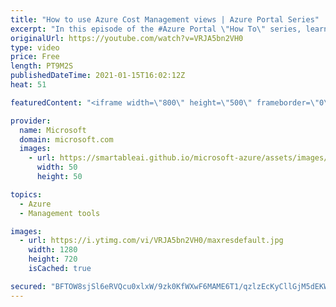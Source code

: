 ```yaml
---
title: "How to use Azure Cost Management views | Azure Portal Series"
excerpt: "In this episode of the #Azure Portal \"How To\" series, learn about built-in cost views in #Microsoft Azure Cost Management and how to create your own custom views.   Try out these features in the Azure portal: https://portal.azure.com   Keep connected on Twitter: https://twitter.com/AzurePortal   Make"
originalUrl: https://youtube.com/watch?v=VRJA5bn2VH0
type: video
price: Free
length: PT9M2S
publishedDateTime: 2021-01-15T16:02:12Z
heat: 51

featuredContent: "<iframe width=\"800\" height=\"500\" frameborder=\"0\" src=\"https://www.youtube.com/embed/VRJA5bn2VH0\" allow=\"accelerometer; autoplay; encrypted-media; gyroscope; picture-in-picture\" allowfullscreen></iframe>"

provider:
  name: Microsoft
  domain: microsoft.com
  images:
    - url: https://smartableai.github.io/microsoft-azure/assets/images/organizations/microsoft.com-50x50.jpg
      width: 50
      height: 50

topics:
  - Azure
  - Management tools

images:
  - url: https://i.ytimg.com/vi/VRJA5bn2VH0/maxresdefault.jpg
    width: 1280
    height: 720
    isCached: true

secured: "BFTOW8sjSl6eRVQcu0xlxW/9zk0KfWXwF6MAME6T1/qzlzEcKyCllGjM5dEKWQ0RXZgVv6j3pMWtwLuhbPTNUSCcIK8cDsFbJ9zuV2KHdgnmsAkPPFTCOdx3JrtPjLYBu3IS58ctQIsb+7GXhc5hYg2UxXHNBkjci2oK1MwIXbqKP+FUk9iGEv8Zsf8lVABcB8hseMkwCNQaDFUagE2pAKjeAmvEE/xVyGz5CiOyEe03+XjftSRP8RhNXVC6aDkv9AhqAx0jPg3mjr3QKBse5rf6axPkURw07LZyynTusG+iTjAFuFV9fvaW2cu0/L0SSqTbgo6RTQYIWnveNBXx0eImL2XbPSp0yeml+IkIZ8siQYDewB07g4o60hy5rFysHHN3xjX2nZsSjrUjWgDma0VSSmmLDIpDZsgB/8GvUL4=;r5XrgR2nvMObbX+tiNYN1Q=="
---
```


